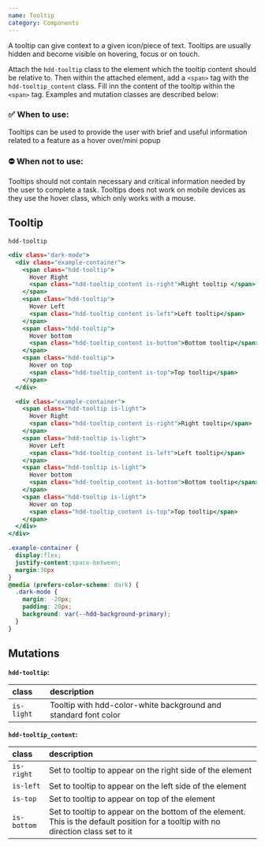 ```yaml
---
name: Tooltip
category: Components
---
```


A tooltip can give context to a given icon/piece of text. Tooltips are usually hidden and become visible on hovering, focus or on touch.

Attach the `hdd-tooltip` class to the element which the tooltip content should be relative to. Then within the attached element, add a `<span>` tag with the `hdd-tooltip_content` class. Fill inn the content of the tooltip within the `<span>` tag. Examples and mutation classes are described below:


### ✅ When to use: 
Tooltips can be used to provide the user with brief and useful information related to a feature as a hover over/mini popup

### ⛔ When not to use:
Tooltips should not contain necessary and critical information needed by the user to complete a task. Tooltips does not work on mobile devices as they use the hover class, which only works with a mouse.

## Tooltip
`hdd-tooltip`

```tooltip.html
<div class="dark-mode">
  <div class="example-container">
    <span class="hdd-tooltip">
      Hover Right
      <span class="hdd-tooltip_content is-right">Right tooltip </span>
    </span>
    <span class="hdd-tooltip">
      Hover Left
      <span class="hdd-tooltip_content is-left">Left tooltip</span>
    </span>
    <span class="hdd-tooltip">
      Hover bottom
      <span class="hdd-tooltip_content is-bottom">Bottom tooltip</span>
    </span>
    <span class="hdd-tooltip">
      Hover on top
      <span class="hdd-tooltip_content is-top">Top tooltip</span>
    </span>
  </div>

  <div class="example-container">
    <span class="hdd-tooltip is-light">
      Hover Right
      <span class="hdd-tooltip_content is-right">Right tooltip</span>
    </span>
    <span class="hdd-tooltip is-light">
      Hover Left
      <span class="hdd-tooltip_content is-left">Left tooltip</span>
    </span>
    <span class="hdd-tooltip is-light">
      Hover bottom
      <span class="hdd-tooltip_content is-bottom">Bottom tooltip</span>
    </span>
    <span class="hdd-tooltip is-light">
      Hover on top
      <span class="hdd-tooltip_content is-top">Top tooltip</span>
    </span>
  </div>
</div>
```
```tooltip.css  hidden
.example-container {
  display:flex; 
  justify-content:space-between;
  margin:30px
}
@media (prefers-color-scheme: dark) {
  .dark-mode {
    margin: -20px;
    padding: 20px;
    background: var(--hdd-background-primary);
  }
}
```

## Mutations
**`hdd-tooltip`:**

| class | description|
| :--- | :--- |
| `is-light` | Tooltip with hdd-color-white background and standard font color|

**`hdd-tooltip_content`:**

| class | description|
| :--- | :--- |
| `is-right` | Set to tooltip to appear on the right side of the element|
| `is-left` | Set to tooltip to appear on the left side of the element |
| `is-top` | Set to tooltip to appear on top of the element |
| `is-bottom` | Set to tooltip to appear on the bottom of the element. This is the default position for a tooltip with no direction class set to it |
